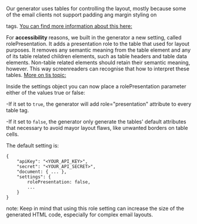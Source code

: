 Our generator uses tables for controlling the layout, mostly because some of the email clients not support padding ang margin styling on <div> tags.
[You can find more information about this here:](https://blog.edmdesigner.com/html-email-padding-margin-border/)

For **accessibility** reasons, we built in the generator a new setting, called rolePresentation. It adds a presentation role to the table that used for layout purposes. 
It removes any semantic meaning from the table element and any of its table related children elements, such as table headers and table data elements. Non-table related elements should retain their semantic meaning, however. This way screenreaders can recognise that how to interpret these tables.
[More on tis topic:](https://developer.mozilla.org/en-US/docs/Web/Accessibility/ARIA/ARIA_Techniques/Using_the_presentation_role)

Inside the settings object you can now place a rolePresentation parameter either of the values true or false:

-If it set to `true`, the generator will add role="presentation" attribute to every table tag. 

-If it set to `false`, the generator only generate the tables' default attributes that necessary to avoid mayor layout flaws, like unwanted borders on table cells.

The default setting is:

```
{
	"apiKey": "<YOUR_API_KEY>",
	"secret": "<YOUR_API_SECRET>",
	"document: { ... },
	"settings": {
		rolePresentation: false,
        ...
	}
}
```

note: Keep in mind that using this role setting can increase the size of the generated HTML code, especially for complex email layouts.